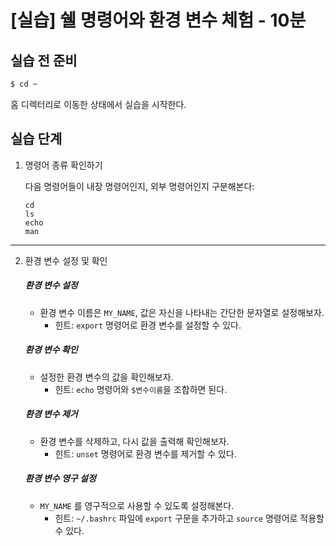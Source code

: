 # [실습] 쉘 명령어와 환경 변수 체험 - 10분

## 실습 전 준비

```bash
$ cd ~
```

홈 디렉터리로 이동한 상태에서 실습을 시작한다.


## 실습 단계


1. 명령어 종류 확인하기

    다음 명령어들이 내장 명령어인지, 외부 명령어인지 구분해본다:

    ```
    cd
    ls
    echo
    man
    ```

---

2. 환경 변수 설정 및 확인

    ##### 환경 변수 설정

    - 환경 변수 이름은 `MY_NAME`, 값은 자신을 나타내는 간단한 문자열로 설정해보자.
        - 힌트: `export` 명령어로 환경 변수를 설정할 수 있다.


    ##### 환경 변수 확인

    - 설정한 환경 변수의 값을 확인해보자.
        - 힌트: `echo` 명령어와 `$변수이름`을 조합하면 된다.


    ##### 환경 변수 제거

    - 환경 변수를 삭제하고, 다시 값을 출력해 확인해보자.
        - 힌트: `unset` 명령어로 환경 변수를 제거할 수 있다.


    ##### 환경 변수 영구 설정

    - `MY_NAME` 를 영구적으로 사용할 수 있도록 설정해본다.
        - 힌트: `~/.bashrc` 파일에 `export` 구문을 추가하고 `source` 명령어로 적용할 수 있다.